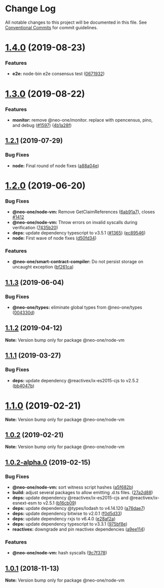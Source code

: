 # Change Log

All notable changes to this project will be documented in this file.
See [Conventional Commits](https://conventionalcommits.org) for commit guidelines.

# [1.4.0](https://github.com/neo-one-suite/neo-one/compare/@neo-one/node-vm@1.3.0...@neo-one/node-vm@1.4.0) (2019-08-23)


### Features

* **e2e:** node-bin e2e consensus test ([0671932](https://github.com/neo-one-suite/neo-one/commit/0671932))





# [1.3.0](https://github.com/neo-one-suite/neo-one/compare/@neo-one/node-vm@1.2.1...@neo-one/node-vm@1.3.0) (2019-08-22)


### Features

* **monitor:** remove @neo-one/monitor. replace with opencensus, pino, and debug ([#1597](https://github.com/neo-one-suite/neo-one/issues/1597)) ([4b1a28f](https://github.com/neo-one-suite/neo-one/commit/4b1a28f))





## [1.2.1](https://github.com/neo-one-suite/neo-one/compare/@neo-one/node-vm@1.2.0...@neo-one/node-vm@1.2.1) (2019-07-29)


### Bug Fixes

* **node:** Final round of node fixes ([a88a04e](https://github.com/neo-one-suite/neo-one/commit/a88a04e))





# [1.2.0](https://github.com/neo-one-suite/neo-one/compare/@neo-one/node-vm@1.1.3...@neo-one/node-vm@1.2.0) (2019-06-20)


### Bug Fixes

* **@neo-one/node-vm:** Remove GetClaimReferences ([6ab91a7](https://github.com/neo-one-suite/neo-one/commit/6ab91a7)), closes [#1412](https://github.com/neo-one-suite/neo-one/issues/1412)
* **@neo-one/node-vm:** Throw errors on invalid syscalls during verification ([7435b20](https://github.com/neo-one-suite/neo-one/commit/7435b20))
* **deps:** update dependency typescript to v3.5.1 ([#1365](https://github.com/neo-one-suite/neo-one/issues/1365)) ([ec89546](https://github.com/neo-one-suite/neo-one/commit/ec89546))
* **node:** First wave of node fixes ([d50fd34](https://github.com/neo-one-suite/neo-one/commit/d50fd34))


### Features

* **@neo-one/smart-contract-compiler:** Do not persist storage on uncaught exception ([bf261ca](https://github.com/neo-one-suite/neo-one/commit/bf261ca))





## [1.1.3](https://github.com/neo-one-suite/neo-one/compare/@neo-one/node-vm@1.1.2...@neo-one/node-vm@1.1.3) (2019-06-04)


### Bug Fixes

* **@neo-one/types:** eliminate global types from @neo-one/types ([004330d](https://github.com/neo-one-suite/neo-one/commit/004330d))





## [1.1.2](https://github.com/neo-one-suite/neo-one/compare/@neo-one/node-vm@1.1.1...@neo-one/node-vm@1.1.2) (2019-04-12)

**Note:** Version bump only for package @neo-one/node-vm





## [1.1.1](https://github.com/neo-one-suite/neo-one/compare/@neo-one/node-vm@1.1.0...@neo-one/node-vm@1.1.1) (2019-03-27)


### Bug Fixes

* **deps:** update dependency @reactivex/ix-es2015-cjs to v2.5.2 ([bb4047b](https://github.com/neo-one-suite/neo-one/commit/bb4047b))





# [1.1.0](https://github.com/neo-one-suite/neo-one/compare/@neo-one/node-vm@1.0.2...@neo-one/node-vm@1.1.0) (2019-02-21)

**Note:** Version bump only for package @neo-one/node-vm





## [1.0.2](https://github.com/neo-one-suite/neo-one/compare/@neo-one/node-vm@1.0.2-alpha.0...@neo-one/node-vm@1.0.2) (2019-02-21)

**Note:** Version bump only for package @neo-one/node-vm





## [1.0.2-alpha.0](https://github.com/neo-one-suite/neo-one/compare/@neo-one/node-vm@1.0.1...@neo-one/node-vm@1.0.2-alpha.0) (2019-02-15)


### Bug Fixes

* **@neo-one/node-vm:** sort witness script hashes ([a5f682b](https://github.com/neo-one-suite/neo-one/commit/a5f682b))
* **build:** adjust several packages to allow emitting .d.ts files. ([27a2d88](https://github.com/neo-one-suite/neo-one/commit/27a2d88))
* **deps:** update dependency @reactivex/ix-es2015-cjs and @reactivex/ix-esnext-esm to v2.5.1 ([b16cb09](https://github.com/neo-one-suite/neo-one/commit/b16cb09))
* **deps:** update dependency @types/lodash to v4.14.120 ([a76dae7](https://github.com/neo-one-suite/neo-one/commit/a76dae7))
* **deps:** update dependency bitwise to v2.0.1 ([f0d5d33](https://github.com/neo-one-suite/neo-one/commit/f0d5d33))
* **deps:** update dependency rxjs to v6.4.0 ([e28af2a](https://github.com/neo-one-suite/neo-one/commit/e28af2a))
* **deps:** update dependency typescript to v3.3.1 ([975bf8e](https://github.com/neo-one-suite/neo-one/commit/975bf8e))
* **reactivex:** downgrade and pin reactivex dependencies ([a9ee114](https://github.com/neo-one-suite/neo-one/commit/a9ee114))


### Features

* **@neo-one/node-vm:** hash syscalls ([9c7f378](https://github.com/neo-one-suite/neo-one/commit/9c7f378))





## [1.0.1](https://github.com/neo-one-suite/neo-one/compare/@neo-one/node-vm@1.0.0...@neo-one/node-vm@1.0.1) (2018-11-13)

**Note:** Version bump only for package @neo-one/node-vm

